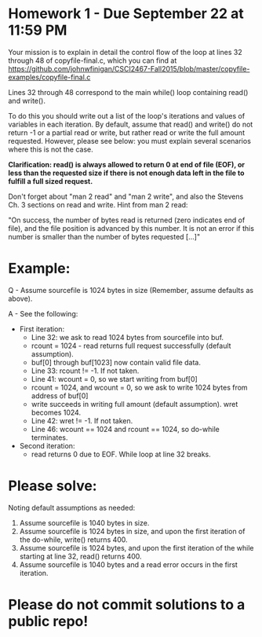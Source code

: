 # Homework 1 - Due September 22 at 11:59 PM

Your mission is to explain in detail the control flow of the loop at lines 
32 through 48 of copyfile-final.c, which you can find at https://github.com/johnwfinigan/CSCI2467-Fall2015/blob/master/copyfile-examples/copyfile-final.c

Lines 32 through 48 correspond to the main while() loop containing read() and write().

To do this you should write out a list of the loop's iterations and values
of variables in each iteration. By default, assume that read() and write() do 
not return -1 or a partial read or write, but rather read or write the full 
amount requested. However, please see below: you must explain several scenarios 
where this is not the case.

**Clarification: read() is always allowed to return 0 at end of file (EOF), or 
less than the requested size if there is not enough data left in the file to fulfill a full sized request.**

Don't forget about "man 2 read" and "man 2 write", and also the Stevens Ch. 3 sections on read and write. Hint from man 2 read:

"On success, the number of bytes read is returned (zero indicates end of file), and the file position is advanced by this number.  It is not an error  if  this number is smaller than the number of bytes requested [...]"

# Example:

Q - Assume sourcefile is 1024 bytes in size (Remember, assume defaults as above).

A - See the following:

* First iteration:
  * Line 32: we ask to read 1024 bytes from sourcefile into buf.
  * rcount = 1024 - read returns full request successfully (default assumption).
  * buf[0] through buf[1023] now contain valid file data.
  * Line 33: rcount != -1. If not taken.
  * Line 41: wcount = 0, so we start writing from buf[0]
  * rcount = 1024, and wcount = 0, so we ask to write 1024 bytes from address of buf[0]
  * write succeeds in writing full amount (default assumption). wret becomes 1024. 
  * Line 42: wret != -1. If not taken.
  * Line 46: wcount == 1024 and rcount == 1024, so do-while terminates.
* Second iteration:
  * read returns 0 due to EOF. While loop at line 32 breaks.

# Please solve:

Noting default assumptions as needed:

1. Assume sourcefile is 1040 bytes in size.
2. Assume sourcefile is 1024 bytes in size, and upon the first iteration of
the do-while, write() returns 400.
3. Assume sourcefile is 1024 bytes, and upon the first iteration of the while
starting at line 32, read() returns 400.
4. Assume sourcefile is 1040 bytes and a read error occurs in the first iteration.

# Please do not commit solutions to a public repo!
